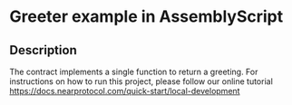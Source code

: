 # Greeter example in AssemblyScript

## Description

The contract implements a single function to return a greeting.
For instructions on how  to run this  project, please follow our online tutorial  https://docs.nearprotocol.com/quick-start/local-development
